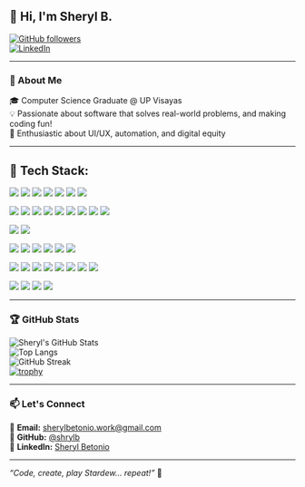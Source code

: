 ## 👋 Hi, I'm Sheryl B.  

[![GitHub followers](https://img.shields.io/github/followers/shrylb?style=social)](https://github.com/shrylb)  
[![LinkedIn](https://img.shields.io/badge/LinkedIn-Sheryl%20Betonio-blue?logo=linkedin&style=flat)](https://www.linkedin.com/in/sheryl-betonio-6578b0313/)  

---

### 🌱 About Me
🎓 Computer Science Graduate @ UP Visayas  
💡 Passionate about software that solves real-world problems, and making coding fun!                       
🎨 Enthusiastic about UI/UX, automation, and digital equity  

---

## 🧰 Tech Stack:

<p align="left">
  <!-- Languages -->
  <img src="https://img.shields.io/badge/HTML5-E34F26?style=flat&logo=html5&logoColor=white"/>
  <img src="https://img.shields.io/badge/CSS3-1572B6?style=flat&logo=css3&logoColor=white"/>
  <img src="https://img.shields.io/badge/JavaScript-F7DF1E?style=flat&logo=javascript&logoColor=black"/>
  <img src="https://img.shields.io/badge/TypeScript-3178C6?style=flat&logo=typescript&logoColor=white"/>
  <img src="https://img.shields.io/badge/Python-3776AB?style=flat&logo=python&logoColor=white"/>
  <img src="https://img.shields.io/badge/Java-007396?style=flat&logo=java&logoColor=white"/>
  <img src="https://img.shields.io/badge/LaTeX-008080?style=flat&logo=latex&logoColor=white"/>
</p>

<p align="left">
  <!-- Frontend/Backend/Frameworks -->
  <img src="https://img.shields.io/badge/React-61DAFB?style=flat&logo=react&logoColor=black"/>
  <img src="https://img.shields.io/badge/Node.js-339933?style=flat&logo=node.js&logoColor=white"/>
  <img src="https://img.shields.io/badge/Express.js-000000?style=flat&logo=express&logoColor=white"/>
  <img src="https://img.shields.io/badge/Next.js-000000?style=flat&logo=next.js&logoColor=white"/>
  <img src="https://img.shields.io/badge/NPM-CB3837?style=flat&logo=npm&logoColor=white"/>
  <img src="https://img.shields.io/badge/React%20Router-CA4245?style=flat&logo=react-router&logoColor=white"/>
  <img src="https://img.shields.io/badge/TailwindCSS-06B6D4?style=flat&logo=tailwind-css&logoColor=white"/>
  <img src="https://img.shields.io/badge/Vite-646CFF?style=flat&logo=vite&logoColor=white"/>
  <img src="https://img.shields.io/badge/Flutter-02569B?style=flat&logo=flutter&logoColor=white"/>
</p>

<p align="left">
  <!-- Databases -->
  <img src="https://img.shields.io/badge/MySQL-4479A1?style=flat&logo=mysql&logoColor=white"/>
  <img src="https://img.shields.io/badge/Firebase-FFCA28?style=flat&logo=firebase&logoColor=black"/>
</p>

<p align="left">
  <!-- Tools and Platforms -->
  <img src="https://img.shields.io/badge/GitHub-181717?style=flat&logo=github&logoColor=white"/>
  <img src="https://img.shields.io/badge/Vercel-000000?style=flat&logo=vercel&logoColor=white"/>
  <img src="https://img.shields.io/badge/Notion-000000?style=flat&logo=notion&logoColor=white"/>
  <img src="https://img.shields.io/badge/Unity-FFFFFF?style=flat&logo=unity&logoColor=black"/>
  <img src="https://img.shields.io/badge/Arduino-00979D?style=flat&logo=arduino&logoColor=white"/>
  <img src="https://img.shields.io/badge/Steam-000000?style=flat&logo=steam&logoColor=white"/>
</p>

<p align="left">
  <!-- Data Science & AI -->
  <img src="https://img.shields.io/badge/OpenCV-5C3EE8?style=flat&logo=opencv&logoColor=white"/>
  <img src="https://img.shields.io/badge/TensorFlow-FF6F00?style=flat&logo=tensorflow&logoColor=white"/>
  <img src="https://img.shields.io/badge/PyTorch-EE4C2C?style=flat&logo=pytorch&logoColor=white"/>
  <img src="https://img.shields.io/badge/NumPy-013243?style=flat&logo=numpy&logoColor=white"/>
  <img src="https://img.shields.io/badge/Pandas-150458?style=flat&logo=pandas&logoColor=white"/>
  <img src="https://img.shields.io/badge/Scikit--Learn-F7931E?style=flat&logo=scikit-learn&logoColor=white"/>
  <img src="https://img.shields.io/badge/SciPy-8CAAE6?style=flat&logo=scipy&logoColor=white"/>
  <img src="https://img.shields.io/badge/Matplotlib-11557C?style=flat&logo=matplotlib&logoColor=white"/>
</p>

<p align="left">
  <!-- Design Tools -->
  <img src="https://img.shields.io/badge/Adobe%20Creative%20Cloud-DA1F26?style=flat&logo=adobe-creative-cloud&logoColor=white"/>
  <img src="https://img.shields.io/badge/Figma-F24E1E?style=flat&logo=figma&logoColor=white"/>
  <img src="https://img.shields.io/badge/Canva-00C4CC?style=flat&logo=canva&logoColor=white"/>
  <img src="https://img.shields.io/badge/Dribbble-EA4C89?style=flat&logo=dribbble&logoColor=white"/>
</p>
  

---

### 🏆 GitHub Stats
![Sheryl's GitHub Stats](https://github-readme-stats.vercel.app/api?username=shrylb&show_icons=true&theme=radical)  
![Top Langs](https://github-readme-stats.vercel.app/api/top-langs/?username=shrylb&layout=compact&theme=radical)  
![GitHub Streak](https://github-readme-streak-stats.herokuapp.com/?user=shrylb&theme=radical)  
[![trophy](https://github-profile-trophy.vercel.app/?username=shrylb&theme=monokai)](https://github.com/ryo-ma/github-profile-trophy)  

---

### 📫 Let's Connect
📧 **Email:** sherylbetonio.work@gmail.com  
🐙 **GitHub:** [@shrylb](https://github.com/shrylb)  
🔗 **LinkedIn:** [Sheryl Betonio](https://www.linkedin.com/in/sheryl-betonio-6578b0313/)  

---

*“Code, create, play Stardew… repeat!”* 🌟
